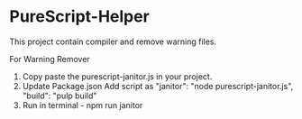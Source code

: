 # PureScript-Helper
This project contain compiler and remove warning files.


For Warning Remover

1. Copy paste the purescript-janitor.js in your project.
2. Update Package.json
  Add script as
    "janitor": "node purescript-janitor.js",
    "build": "pulp build"
3. Run in terminal - npm run janitor

